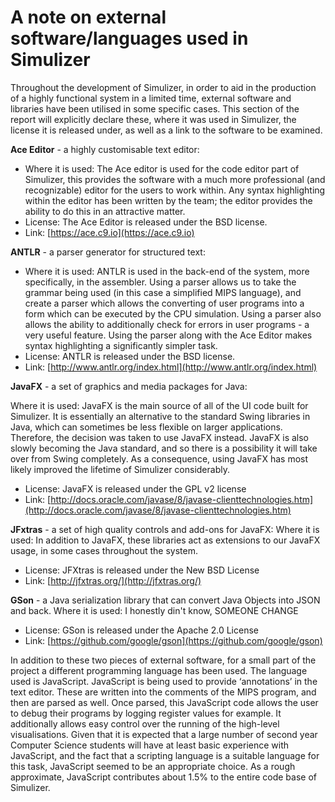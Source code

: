 A note on external software/languages used in Simulizer
=======================================================
Throughout the development of Simulizer, in order to aid in the production of a highly functional system in a limited time, external software and libraries have been utilised in some specific cases. This section of the report will explicitly declare these, where it was used in Simulizer, the license it is released under, as well as a link to the software to be examined.

**Ace Editor** - a highly customisable text editor:

- Where it is used: The Ace editor is used for the code editor part of Simulizer, this provides the software with a much more professional (and recognizable) editor for the users to work within. Any syntax highlighting within the editor has been written by the team; the editor provides the ability to do this in an attractive matter.
- License: The Ace Editor is released under the BSD license.
- Link: [https://ace.c9.io](https://ace.c9.io)

**ANTLR** - a parser generator for structured text:

- Where it is used: ANTLR is used in the back-end of the system, more specifically, in the assembler. Using a parser allows us to take the grammar being used (in this case a simplified MIPS language), and create a parser which allows the converting of user programs into a form which can be executed by the CPU simulation. Using a parser also allows the ability to additionally check for errors in user programs - a very useful feature. Using the parser along with the Ace Editor makes syntax highlighting a significantly simpler task.
- License: ANTLR is released under the BSD license.
- Link: [http://www.antlr.org/index.html](http://www.antlr.org/index.html)

**JavaFX** - a set of graphics and media packages for Java:

Where it is used: JavaFX is the main source of all of the UI code built for Simulizer. It is essentially an alternative to the standard Swing libraries in Java, which can sometimes be less flexible on larger applications. Therefore, the decision was taken to use JavaFX instead. JavaFX is also slowly becoming the Java standard, and so there is a possibility it will take over from Swing completely. As a consequence, using JavaFX has most likely improved the lifetime of Simulizer considerably.
- License: JavaFX is released under the GPL v2 license
- Link: [http://docs.oracle.com/javase/8/javase-clienttechnologies.htm](http://docs.oracle.com/javase/8/javase-clienttechnologies.htm)

**JFxtras** - a set of high quality controls and add-ons for JavaFX:
Where it is used: In addition to JavaFX, these libraries act as extensions to our JavaFX usage, in some cases throughout the system.
- License: JFXtras is released under the New BSD License
- Link: [http://jfxtras.org/](http://jfxtras.org/)

**GSon** - a Java serialization library that can convert Java Objects into JSON and back.
Where it is used: I honestly din't know, SOMEONE CHANGE
- License: GSon is released under the Apache 2.0 License
- Link: [https://github.com/google/gson](https://github.com/google/gson)

In addition to these two pieces of external software, for a small part of the project a different programming language has been used. The language used is JavaScript. JavaScript is being used to provide ‘annotations’ in the text editor. These are written into the comments of the MIPS program, and then are parsed as well. Once parsed, this JavaScript code allows the user to debug their programs by logging register values for example. It additionally allows easy control over the running of the high-level visualisations. Given that it is expected that a large number of second year Computer Science students will have at least basic experience with JavaScript, and the fact that a scripting language is a suitable language for this task, JavaScript seemed to be an appropriate choice. As a rough approximate, JavaScript contributes about 1.5% to the entire code base of Simulizer.

